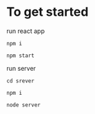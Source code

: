 # To get started

run react app
 ```shell
 npm i
 ```
```shell
npm start
```
run server
```shell
cd srever
```
```shell
npm i
```
```shell
node server
```
